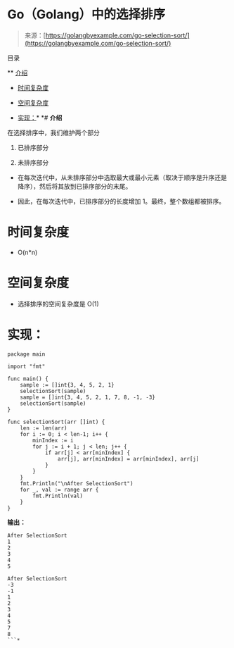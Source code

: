 <!--yml

类别：未分类

日期：2024-10-13 06:06:18

-->

# Go（Golang）中的选择排序

> 来源：[https://golangbyexample.com/go-selection-sort/](https://golangbyexample.com/go-selection-sort/)

目录

**   [介绍](#Introduction "介绍")

+   [时间复杂度](#Time_Complexity "时间复杂度")

+   [空间复杂度](#Space_Complexity "空间复杂度")

+   [实现：](#Implementation "实现：")*  *# **介绍**

在选择排序中，我们维护两个部分

1.  已排序部分

1.  未排序部分

+   在每次迭代中，从未排序部分中选取最大或最小元素（取决于顺序是升序还是降序），然后将其放到已排序部分的末尾。

+   因此，在每次迭代中，已排序部分的长度增加 1。最终，整个数组都被排序。

# **时间复杂度**

+   O(n*n)

# **空间复杂度**

+   选择排序的空间复杂度是 O(1)

# **实现：**

```
package main

import "fmt"

func main() {
    sample := []int{3, 4, 5, 2, 1}
    selectionSort(sample)
    sample = []int{3, 4, 5, 2, 1, 7, 8, -1, -3}
    selectionSort(sample)
}

func selectionSort(arr []int) {
    len := len(arr)
    for i := 0; i < len-1; i++ {
        minIndex := i
        for j := i + 1; j < len; j++ {
            if arr[j] < arr[minIndex] {
                arr[j], arr[minIndex] = arr[minIndex], arr[j]
            }
        }
    }
    fmt.Println("\nAfter SelectionSort")
    for _, val := range arr {
        fmt.Println(val)
    }
}
```

**输出：**

```
After SelectionSort
1
2
3
4
5

After SelectionSort
-3
-1
1
2
3
4
5
7
8
```*

